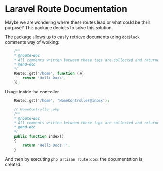 # Laravel Route Documentation
Maybe we are wondering where these routes lead or what could be their purpose?
This package decides to solve this solution.

The package allows us to easily retrieve documents using `docBlock` comments
way of working:

```php
    /**
    * @route-doc 
    * All comments written between these tags are collected and returned by the filter.
    * @end-doc    
    */
    Route::get('/home', function (){
        return 'Hello Docs'; 
    });
```
Usage inside the controller

```php
    Route::get('/home', 'HomeController@index');

    // HomeController.php
    /**
    * @route-doc 
    * All comments written between these tags are collected and returned by the filter.
    * @end-doc    
    */    
    public function index()
    {
        return 'Hello Docs !';    
    }
```
And then by executing `php artisan route:docs` the documentation is created.
